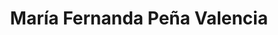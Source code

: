 ---
title: María Fernanda Peña Valencia
organization: University of Antioquia
country: Colombia
talk: "Using a Flood Vulnerability Index for Coastal Communities: COASTMAP URABÁ in Colombia"
---